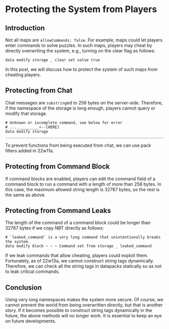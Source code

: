 # Protecting the System from Players

## Introduction

Not all maps are `allowCommands: false`.
For example, maps could let players enter commands to solve puzzles.
In such maps, players may cheat by directly overwriting the system, e.g., turning on the clear flag as follows:

```mcfunction
data modify storage _ clear set value true
```

In this post, we will discuss how to protect the system of such maps from cheating players.

## Protecting from Chat

Chat messages are `substring`ed to 256 bytes on the server-side.
Therefore, if the namespace of the storage is long enough, players cannot query or modify that storage.

```mcfunction
# Unknown or incomplete command, see below for error
# ...__________<--[HERE]
data modify storage _____________________________________________________________________________________________________________________________________________________________________________________________________
```

To prevent functions from being executed from chat, we can use pack filters added in 22w11a.

## Protecting from Command Block

If command blocks are enabled, players can edit the command field of a command block to run a command with a length of more than 256 bytes.
In this case, the maximum allowed string length is 32767 bytes, so the rest is the same as above.

## Protecting from Command Leaks

The length of the command of a command block could be longer than 32767 bytes if we copy NBT directly as follows:

```mcfunction
# `leaked_command` is a very long command that unintentionally breaks the system.
data modify block ~ ~ ~ Command set from storage _ leaked_command
```

If we leak commands that allow cheating, players could exploit them.
Fortunately, as of 22w13a, we cannot construct string tags dynamically.
Therefore, we can check all the string tags in datapacks statically so as not to leak critical commands.

## Conclusion

Using very long namespaces makes the system more secure.
Of course, we cannot prevent the world from being overwritten directly, but that is another story.
If it becomes possible to construct string tags dynamically in the future, the above methods will no longer work.
It is essential to keep an eye on future developments.
